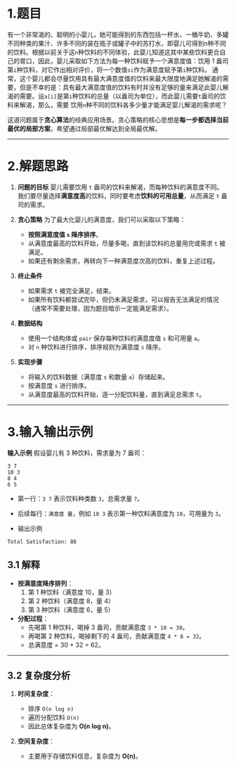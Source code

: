 # 1.题目

有一个非常渴的、聪明的小婴儿，她可能得到的东西包括一杯水、一桶牛奶、多罐不同种类的果汁、许多不同的装在瓶子或罐子中的苏打水，即婴儿可得到n种不同的饮料。根据以前关于这`n`种饮料的不同体验，此婴儿知道这其中某些饮料更合自己的胃口，因此，婴儿采取如下方法为每一种饮料赋予一个满意度值：饮用 1 盎司第`i`种饮料，对它作出相对评价，将一个数值`si`作为满意度赋予第`i`种饮料。
通常，这个婴儿都会尽量饮用具有最大满意度值的饮料来最大限度地满足她解渴的需要，但是不幸的是：具有最大满意度值的饮料有时并没有足够的量来满足此婴儿解渴的需要。设`a[i]`是第`i`种饮料的总量（以盎司为单位），而此婴儿需要`t`盎司的饮料来解渴，那么，需要 饮用`n`种不同的饮料各多少量才能满足婴儿解渴的需求呢？

这道问题属于**贪心算法**的经典应用场景。贪心策略的核心思想是**每一步都选择当前最优的局部方案**，希望通过局部最优解达到全局最优解。

---

# 2.解题思路

1. **问题的目标**
    婴儿需要饮用 `t` 盎司的饮料来解渴，而每种饮料的满意度不同。我们要尽量选择**满意度高**的饮料，同时要考虑**饮料的可用总量**，从而满足 `t` 盎司的需求。

2. **贪心策略**
    为了最大化婴儿的满意度，我们可以采取以下策略：
    - **按照满意度值 `s` 降序排序**。
    - 从满意度最高的饮料开始，尽量多喝，直到该饮料的总量用完或需求 `t` 被满足。
    - 如果还有剩余需求，再转向下一种满意度次高的饮料，重复上述过程。

3. **终止条件**
    - 如果需求 `t` 被完全满足，结束。
    - 如果所有饮料都尝试完毕，但仍未满足需求，可以报告无法满足的情况（通常不需要处理，因为题目暗示一定能满足需求）。

4. **数据结构**
    - 使用一个结构体或 `pair` 保存每种饮料的满意度值 `s` 和可用量 `a`。
    - 对 `n` 种饮料进行排序，排序规则为满意度 `s` 降序。

5. **实现步骤**
    - 将输入的饮料数据（满意度 `s` 和数量 `a`）存储起来。
    - 按满意度 `s` 进行排序。
    - 从满意度最高的饮料开始，逐一分配饮料量，直到满足总需求 `t`。

---

# 3.输入输出示例

**输入示例**
假设婴儿有 3 种饮料，需求量为 7 盎司：
```
3 7
10 3
8 4
6 5
```
- 第一行：`3 7` 表示饮料种类数 `3`，总需求量 `7`。
- 后续每行：`满意度 量`，例如 `10 3` 表示第一种饮料满意度为 `10`，可用量为 `3`。

- 输出示例
```
Total Satisfaction: 86
```

## 3.1 解释

- **按满意度降序排列**：
    1. 第 1 种饮料（满意度 10，量 3）
    2. 第 2 种饮料（满意度 8，量 4）
    3. 第 3 种饮料（满意度 6，量 5）
- **分配过程**：
    - 先喝第 1 种饮料，喝掉 3 盎司，贡献满意度 `3 * 10 = 30`。
    - 再喝第 2 种饮料，喝掉剩下的 4 盎司，贡献满意度 `4 * 8 = 32`。
    - 总满意度 = 30 + 32 = 62。

---

## 3.2 复杂度分析

1. **时间复杂度**：
    - 排序 `O(n log n)`
    - 遍历分配饮料 `O(n)`
    - 因此总体复杂度为 **O(n log n)**。

2. **空间复杂度**：
    - 主要用于存储饮料信息，复杂度为 **O(n)**。
